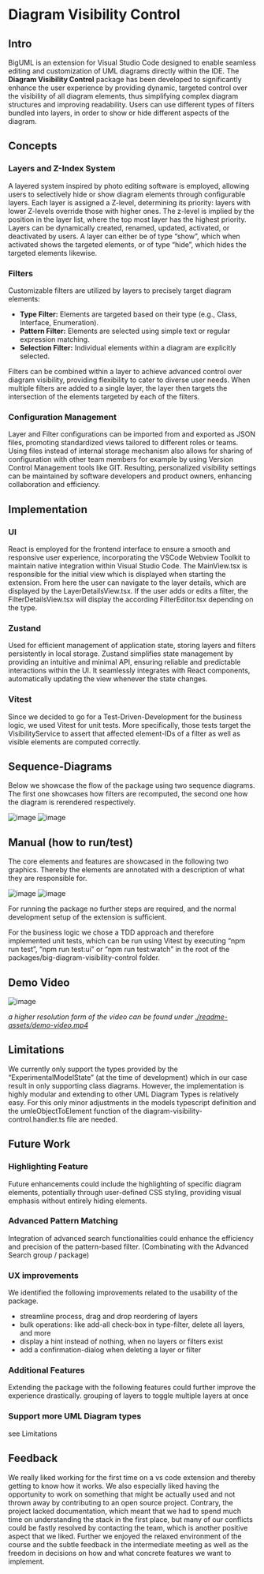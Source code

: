 # Diagram Visibility Control

## Intro

BigUML is an extension for Visual Studio Code designed to enable seamless editing and customization of UML diagrams directly within the IDE. The **Diagram Visibility Control** package has been developed to significantly enhance the user experience by providing dynamic, targeted control over the visibility of all diagram elements, thus simplifying complex diagram structures and improving readability. Users can use different types of filters bundled into layers, in order to show or hide different aspects of the diagram. 

## Concepts

### Layers and Z-Index System

A layered system inspired by photo editing software is employed, allowing users to selectively hide or show diagram elements through configurable layers. Each layer is assigned a Z-level, determining its priority: layers with lower Z-levels override those with higher ones. The z-level is implied by the position in the layer list, where the top most layer has the highest priority. Layers can be dynamically created, renamed, updated, activated, or deactivated by users. A layer can either be of type “show”, which when activated shows the targeted elements, or of type “hide”, which hides the targeted elements likewise.

### Filters

Customizable filters are utilized by layers to precisely target diagram elements:

- **Type Filter:** Elements are targeted based on their type (e.g., Class, Interface, Enumeration).
- **Pattern Filter:** Elements are selected using simple text or regular expression matching.
- **Selection Filter:** Individual elements within a diagram are explicitly selected.

Filters can be combined within a layer to achieve advanced control over diagram visibility, providing flexibility to cater to diverse user needs. When multiple filters are added to a single layer, the layer then targets the intersection of the elements targeted by each of the filters.

### Configuration Management

Layer and Filter configurations can be imported from and exported as JSON files, promoting standardized views tailored to different roles or teams. Using files instead of internal storage mechanism also allows for sharing of configuration with other team members for example by using Version Control Management tools like GIT. Resulting, personalized visibility settings can be maintained by software developers and product owners, enhancing collaboration and efficiency.

## Implementation

### UI

React is employed for the frontend interface to ensure a smooth and responsive user experience, incorporating the VSCode Webview Toolkit to maintain native integration within Visual Studio Code.
The MainView.tsx is responsible for the initial view which is displayed when starting the extension. From here the user can navigate to the layer details, which are displayed by the LayerDetailsView.tsx. If the user adds or edits a filter, the FilterDetailsView.tsx will display the according <type>FilterEditor.tsx depending on the type.

### Zustand

Used for efficient management of application state, storing layers and filters persistently in local storage. Zustand simplifies state management by providing an intuitive and minimal API, ensuring reliable and predictable interactions within the UI. It seamlessly integrates with React components, automatically updating the view whenever the state changes.

### Vitest

Since we decided to go for a Test-Driven-Development for the business logic, we used Vitest for unit tests. More specifically, those tests target the VisibilityService to assert that affected element-IDs of a filter as well as visible elements are computed correctly.

## Sequence-Diagrams

Below we showcase the flow of the package using two sequence diagrams. The first one showcases how filters are recomputed, the second one how the diagram is rerendered respectively.

![image](./readme-assets/sequence-diagram-recompute-filter.png) ![image](./readme-assets/sequence-diagram-rerender-diagram.png)

## Manual (how to run/test)

The core elements and features are showcased in the following two graphics. Thereby the elements are annotated with a description of what they are responsible for.

![image](./readme-assets/manual-main-view.png)
![image](./readme-assets/manual-details-view.png)

For running the package no further steps are required, and the normal development setup of the extension is sufficient. 

For the business logic we chose a TDD approach and therefore implemented unit tests, which can be run using Vitest by executing “npm run test”, “npm run test:ui” or “npm run test:watch” in the root of the packages/big-diagram-visibility-control folder.

## Demo Video

![image](./readme-assets/demo-video.gif)

_a higher resolution form of the video can be found under [./readme-assets/demo-video.mp4](./readme-assets/demo-video.mp4)_

## Limitations

We currently only support the types provided by the “ExperimentalModelState” (at the time of development) which in our case result in only supporting class diagrams. However, the implementation is highly modular and extending to other UML Diagram Types is relatively easy. For this only minor adjustments in the models typescript definition and the umleObjectToElement function of the diagram-visibility-control.handler.ts file are needed.

## Future Work

### Highlighting Feature

Future enhancements could include the highlighting of specific diagram elements, potentially through user-defined CSS styling, providing visual emphasis without entirely hiding elements.

### Advanced Pattern Matching

Integration of advanced search functionalities could enhance the efficiency and precision of the pattern-based filter. (Combinating with the Advanced Search group / package)

### UX improvements

We identified the following improvements related to the usability of the package.

- streamline process, drag and drop reordering of layers
- bulk operations: like add-all check-box in type-filter, delete all layers, and more
- display a hint instead of nothing, when no layers or filters exist
- add a confirmation-dialog when deleting a layer or filter

### Additional Features

Extending the package with the following features could further improve the experience drastically.
grouping of layers to toggle multiple layers at once

### Support more UML Diagram types

see Limitations

## Feedback

We really liked working for the first time on a vs code extension and thereby getting to know how it works. We also especially liked having the opportunity to work on something that might be actually used and not thrown away by contributing to an open source project. Contrary, the project lacked documentation, which meant that we had to spend much time on understanding the stack in the first place, but many of our conflicts could be fastly resolved by contacting the team, which is another positive aspect that we liked. Further we enjoyed the relaxed environment of the course and the subtle feedback in the intermediate meeting as well as the freedom in decisions on how and what concrete features we want to implement.

